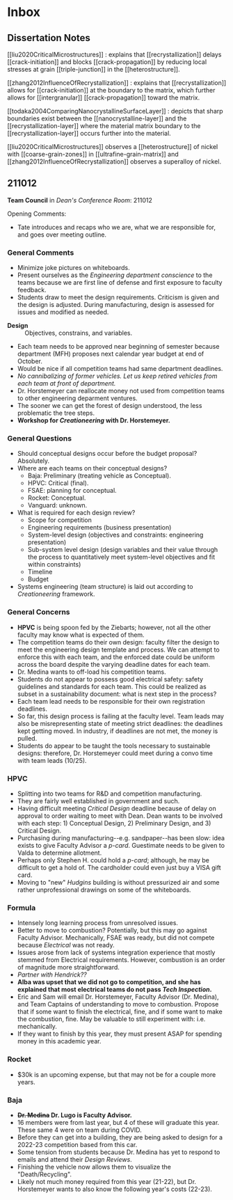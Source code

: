 <script type="text/javascript"
        src="https://cdnjs.cloudflare.com/ajax/libs/mathjax/2.7.7/MathJax.js?config=TeX-AMS_CHTML">
</script>
<script type="text/x-mathjax-config">
	MathJax.Ajax.config.path["Extra"] = "https://jmanthony3.github.io/Codes/MathJax/extensions/TeX",
	MathJax.Hub.Config({
		TeX: {
			equationNumbers: {
				autoNumber: "AMS"
			},
			extensions: [
				"[Extra]/Taylor.js",
				"[Extra]/NumericalMethods.js"
			]
		}
});
</script>

# Inbox

## Dissertation Notes
[[liu2020CriticalMicrostructures]]
: explains that [[recrystallization]] delays [[crack-initiation]] and blocks [[crack-propagation]] by reducing local stresses at grain [[triple-junction]] in the [[heterostructure]].

[[zhang2012InfluenceOfRecrystallization]]
: explains that [[recrystallization]] allows for [[crack-initiation]] at the boundary to the matrix, which further allows for [[intergranular]] [[crack-propagation]] toward the matrix.

[[todaka2004ComparingNanocrystallineSurfaceLayer]]
: depicts that sharp boundaries exist between the [[nanocrystalline-layer]] and the [[recrystallization-layer]] where the material matrix boundary to the [[recrystallization-layer]] occurs further into the material. 

[[liu2020CriticalMicrostructures]] observes a [[heterostructure]] of nickel with [[coarse-grain-zones]] in [[ultrafine-grain-matrix]] and [[zhang2012InfluenceOfRecrystallization]] observes a superalloy of nickel.

## 211012
**Team Council** in *Dean's Conference Room*: 211012

Opening Comments:
- Tate introduces and recaps who we are, what we are responsible for, and goes over meeting outline.

### General Comments
- Minimize joke pictures on whiteboards.
- Present ourselves as the *Engineering department conscience* to the teams because we are first line of defense and first exposure to faculty feedback.
- Students draw to meet the design requirements. Criticism is given and the design is adjusted. During manufacturing, design is assessed for issues and modified as needed.

<dl>
<dt><strong>Design</strong></dt>
<dd>Objectives, constrains, and variables.</dd>
</dl>

- Each team needs to be approved near beginning of semester because department (MFH) proposes next calendar year budget at end of October.
- Would be nice if all competition teams had same department deadlines.
- *No cannibalizing of former vehicles. Let us keep retired vehicles from each team at front of department.*
- Dr. Horstemeyer can reallocate money not used from competition teams to other engineering deparment ventures.
- The sooner we can get the forest of design understood, the less problematic the tree steps.
- **Workshop for *Creationeering* with Dr. Horstemeyer.**

### General Questions
- Should conceptual designs occur before the budget proposal? Absolutely.
- Where are each teams on their conceptual designs?
  - Baja: Preliminary (treating vehicle as Conceptual).
  - HPVC: Critical (final).
  - FSAE: planning for conceptual.
  - Rocket: Conceptual.
  - Vanguard: unknown.
- What is required for each design review?
  - Scope for competition
  - Engineering requirements (business presentation)
  - System-level design (objectives and constraints: engineering presentation)
  - Sub-system level design (design variables and their value through the process to quantitatively meet system-level objectives and fit within constraints)
  - Timeline
  - Budget
- Systems engineering (team structure) is laid out according to *Creationeering* framework.

### General Concerns
- **HPVC** is being spoon fed by the Ziebarts; however, not all the other faculty may know what is expected of them.
- The competition teams do their own design: faculty filter the design to meet the engineering design template and process. We can attempt to enforce this with each team, and the enforced date could be uniform across the board despite the varying deadline dates for each team.
- Dr. Medina wants to off-load his competition teams.
- Students do not appear to possess good electrical safety: safety guidelines and standards for each team. This could be realized as subset in a sustainability document: what is next step in the process?
- Each team lead needs to be responsible for their own registration deadlines.
- So far, this design process is failing at the faculty level. Team leads may also be misrepresenting state of meeting strict deadlines: the deadlines kept getting moved. In industry, if deadlines are not met, the money is pulled.
- Students do appear to be taught the tools necessary to sustainable designs: therefore, Dr. Horstemeyer could meet during a convo time with team leads (10/25).

### HPVC
- Splitting into two teams for R&D and competition manufacturing.
- They are fairly well established in government and such.
- Having difficult meeting *Critical Design* deadline because of delay on approval to order waiting to meet with Dean. Dean wants to be involved with each step: 1) Conceptual Design, 2) Preliminary Design, and 3) Critical Design.
- Purchasing during manufacturing--e.g. sandpaper--has been slow: idea exists to give Faculty Advisor a *p-card*. Guestimate needs to be given to Valda to determine allotment.
- Perhaps only Stephen H. could hold a *p-card*; although, he may be difficult to get a hold of. The cardholder could even just buy a VISA gift card.
- Moving to "new" *Hudgins* building is without pressurized air and some rather unprofessional drawings on some of the whiteboards.

### Formula
- Intensely long learning process from unresolved issues.
- Better to move to combustion? Potentially, but this may go against Faculty Advisor. Mechanically, FSAE was ready, but did not compete because *Electrical* was not ready.
- Issues arose from lack of systems integration experience that mostly stemmed from Electrical requirements. However, combustion is an order of magnitude more straightforward.
- *Partner with Hendrick??*
- **Alba was upset that we did not go to competition, and she has explained that most electrical teams do not pass *Tech Inspection*.**
- Eric and Sam will email Dr. Horstemeyer, Faculty Advisor (Dr. Medina), and Team Captains of understanding to move to combustion. Propose that if some want to finish the electrical, fine, and if some want to make the combustion, fine. May be valuable to still experiment with: i.e. mechanically.
- If they want to finish by this year, they must present ASAP for spending money in this academic year.

### Rocket
- $30k is an upcoming expense, but that may not be for a couple more years.

### Baja
- **~~Dr. Medina~~ Dr. Lugo is Faculty Advisor.**
- 16 members were from last year, but 4 of these will graduate this year. These same 4 were on team during COVID.
- Before they can get into a building, they are being asked to design for a 2022-23 competition based from this car.
- Some tension from students because Dr. Medina has yet to respond to emails and attend their *Design Reviews*.
- Finishing the vehicle now allows them to visualize the "Death/Recycling".
- Likely not much money required from this year (21-22), but Dr. Horstemeyer wants to also know the following year's costs (22-23).